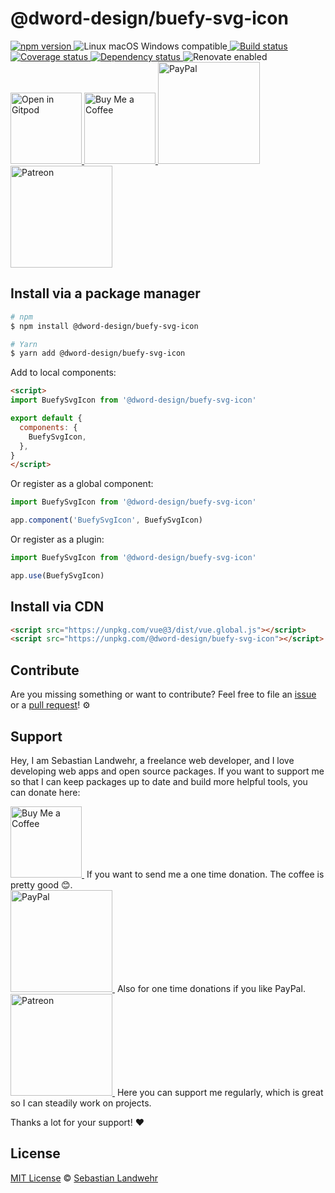 <!-- TITLE/ -->
# @dword-design/buefy-svg-icon
<!-- /TITLE -->

<!-- BADGES/ -->
<p>
  <a href="https://npmjs.org/package/@dword-design/buefy-svg-icon">
    <img
      src="https://img.shields.io/npm/v/@dword-design/buefy-svg-icon.svg"
      alt="npm version"
    >
  </a><img src="https://img.shields.io/badge/os-linux%20%7C%C2%A0macos%20%7C%C2%A0windows-blue" alt="Linux macOS Windows compatible"><a href="https://github.com/dword-design/buefy-svg-icon/actions">
    <img
      src="https://github.com/dword-design/buefy-svg-icon/workflows/build/badge.svg"
      alt="Build status"
    >
  </a><a href="https://codecov.io/gh/dword-design/buefy-svg-icon">
    <img
      src="https://codecov.io/gh/dword-design/buefy-svg-icon/branch/master/graph/badge.svg"
      alt="Coverage status"
    >
  </a><a href="https://david-dm.org/dword-design/buefy-svg-icon">
    <img src="https://img.shields.io/david/dword-design/buefy-svg-icon" alt="Dependency status">
  </a><img src="https://img.shields.io/badge/renovate-enabled-brightgreen" alt="Renovate enabled"><br/><a href="https://gitpod.io/#https://github.com/dword-design/buefy-svg-icon">
    <img
      src="https://gitpod.io/button/open-in-gitpod.svg"
      alt="Open in Gitpod"
      width="114"
    >
  </a><a href="https://www.buymeacoffee.com/dword">
    <img
      src="https://www.buymeacoffee.com/assets/img/guidelines/download-assets-sm-2.svg"
      alt="Buy Me a Coffee"
      width="114"
    >
  </a><a href="https://paypal.me/SebastianLandwehr">
    <img
      src="https://sebastianlandwehr.com/images/paypal.svg"
      alt="PayPal"
      width="163"
    >
  </a><a href="https://www.patreon.com/dworddesign">
    <img
      src="https://sebastianlandwehr.com/images/patreon.svg"
      alt="Patreon"
      width="163"
    >
  </a>
</p>
<!-- /BADGES -->

<!-- DESCRIPTION/ -->

<!-- /DESCRIPTION -->

<!-- INSTALL/ -->
## Install via a package manager

```bash
# npm
$ npm install @dword-design/buefy-svg-icon

# Yarn
$ yarn add @dword-design/buefy-svg-icon
```

Add to local components:

```html
<script>
import BuefySvgIcon from '@dword-design/buefy-svg-icon'

export default {
  components: {
    BuefySvgIcon,
  },
}
</script>
```

Or register as a global component:

```js
import BuefySvgIcon from '@dword-design/buefy-svg-icon'

app.component('BuefySvgIcon', BuefySvgIcon)
```

Or register as a plugin:

```js
import BuefySvgIcon from '@dword-design/buefy-svg-icon'

app.use(BuefySvgIcon)
```

## Install via CDN

```html
<script src="https://unpkg.com/vue@3/dist/vue.global.js"></script>
<script src="https://unpkg.com/@dword-design/buefy-svg-icon"></script>
```
<!-- /INSTALL -->

<!-- LICENSE/ -->
## Contribute

Are you missing something or want to contribute? Feel free to file an [issue](https://github.com/dword-design/buefy-svg-icon/issues) or a [pull request](https://github.com/dword-design/buefy-svg-icon/pulls)! ⚙️

## Support

Hey, I am Sebastian Landwehr, a freelance web developer, and I love developing web apps and open source packages. If you want to support me so that I can keep packages up to date and build more helpful tools, you can donate here:

<p>
  <a href="https://www.buymeacoffee.com/dword">
    <img
      src="https://www.buymeacoffee.com/assets/img/guidelines/download-assets-sm-2.svg"
      alt="Buy Me a Coffee"
      width="114"
    >
  </a>&nbsp;If you want to send me a one time donation. The coffee is pretty good 😊.<br/>
  <a href="https://paypal.me/SebastianLandwehr">
    <img
      src="https://sebastianlandwehr.com/images/paypal.svg"
      alt="PayPal"
      width="163"
    >
  </a>&nbsp;Also for one time donations if you like PayPal.<br/>
  <a href="https://www.patreon.com/dworddesign">
    <img
      src="https://sebastianlandwehr.com/images/patreon.svg"
      alt="Patreon"
      width="163"
    >
  </a>&nbsp;Here you can support me regularly, which is great so I can steadily work on projects.
</p>

Thanks a lot for your support! ❤️

## License

[MIT License](https://opensource.org/license/mit/) © [Sebastian Landwehr](https://sebastianlandwehr.com)
<!-- /LICENSE -->
